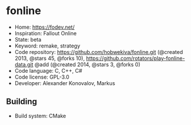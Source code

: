 # fonline

- Home: https://fodev.net/
- Inspiration: Fallout Online
- State: beta
- Keyword: remake, strategy
- Code repository: https://github.com/hobwekiva/fonline.git (@created 2013, @stars 45, @forks 10), https://github.com/rotators/play-fonline-data.git @add (@created 2014, @stars 3, @forks 0)
- Code language: C, C++, C#
- Code license: GPL-3.0
- Developer: Alexander Konovalov, Markus

## Building

- Build system: CMake

